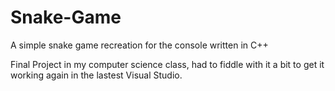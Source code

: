 # Snake-Game
A simple snake game recreation for the console written in C++

Final Project in my computer science class, had to fiddle with it a bit to get it working again in the lastest Visual Studio.
